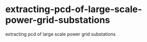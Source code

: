 # extracting-pcd-of-large-scale-power-grid-substations
extracting pcd of large scale power grid substations
